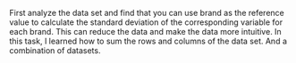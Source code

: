 First analyze the data set and find that you can use brand as the reference value to calculate the standard deviation of the corresponding variable for each brand. This can reduce the data and make the data more intuitive. In this task, I learned how to sum the rows and columns of the data set. And a combination of datasets.
